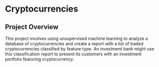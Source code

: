 # Cryptocurrencies

## Project Overview 

This project involves using unsupervised machine learning to analyze a database of cryptocurrencies and create a report with a list of traded cryptocurrencies classified by feature type. An investment bank might use this classification report to present its customers with an investment portfolio featuring cryptocurrency.
